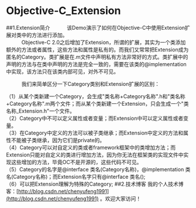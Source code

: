 # Objective-C_Extension
##1.Extension简介
&emsp;&emsp;&emsp;该Demo演示了如何在Objective-C中使用Extension扩展对类中的方法进行添加。</br>
&emsp;&emsp;&emsp;Objective-C 2.0之后增加了Extension，所谓的扩展，其实为一个类添加额外的方法或者属性，这些方法和属性是私有的。而我们又常常把Extension成为匿名的Category。类扩展是在.m文件中声明私有方法非常好的方式。类扩展中的声明的方法与在类中声明的方法是完全一致的，需要在该类的@implementation中实现，该方法只在该类内部可见，对外不可见。

&emsp;&emsp;&emsp;我们来简单区分一下Category类别和Extension扩展的区别：

（1）从某个类新建一个Category，会生成"类名称+Category名称".h和"类名称+Category名称".m两个文件；而从某个类新建一个Extension，只会生成一个"类名称_Extension.h"一个文件。</br>
（2）Category中不可以定义属性或者变量；而Extension中可以定义属性或者变量。</br>
（3）在Category中定义的方法可以被子类继承；而Extension中定义的方法和属性不能被子类继承，因为它们是private的。</br>
（4）Category可以对自定义的类或者framework框架中的类增加方法；而Extension只能对自定义的类进行增加方法，因为你无法在框架类的实现文件中实现这些增加的方法，毕竟OC不是开源的，这些代码不可见。</br>
（5）Category的名字是@interface 类名(Category名称)，@implementation 类名(Category名称)；而Extension名字只有@interface 类名();</br>
（6）可以把Extension理解为特殊的Category;
##2.技术博客
我的个人技术博客：[http://blog.csdn.net/chenyufeng1991](http://blog.csdn.net/chenyufeng1991) 。欢迎大家访问！